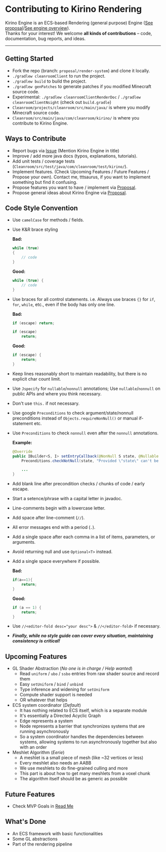 # Contributing to Kirino Rendering

Kirino Engine is an ECS-based Rendering (general purpose) Engine ([See proposal](https://github.com/CleanroomMC/Cleanroom/discussions/405)/[See engine overview](https://github.com/CleanroomMC/Cleanroom/blob/proposal/render-system/ENGINE_OVERVIEW.md)).<br>
Thanks for your interest! We welcome **all kinds of contributions** – code, documentation, bug reports, and ideas.

***

## Getting Started

- Fork the repo (branch: `proposal/render-system`) and clone it locally.
- `./gradlew cleanroomClient` to run the project.
- `./gradlew build` to build the project.
- `./gradlew genPatches` to generate patches if you modified Minecraft source code. 
- Experimental: `./gradlew cleanroomClientRenderDoc` / `./gradlew cleanroomClientNsight` (check out `build.gradle`)
- `Cleanroom/projects/cleanroom/src/main/java/` is where you modify Minecraft source code.
- `Cleanroom/src/main/java/com/cleanroom/kirino/` is where you contribute to Kirino Engine.

## Ways to Contribute

- Report bugs via [Issue](https://github.com/CleanroomMC/Cleanroom/issues) (Mention Kirino Engine in title)
- Improve / add more java docs (typos, explanations, tutorials).
- Add unit tests / coverage tests (`Cleanroom/src/test/java/com/cleanroom/test/kirino/`).
- Implement features. (Check Upcoming Features / Future Features / Propose your own). Contact me, tttsaurus, if you want to implement something but find it confusing.
- Propose features you want to have / implement via [Proposal](https://github.com/CleanroomMC/Cleanroom/discussions/405).
- Propose general ideas about Kirino Engine via [Proposal](https://github.com/CleanroomMC/Cleanroom/discussions/405).

## Code Style Convention

- Use `camelCase` for methods / fields.
- Use K&R brace styling
  
  **Bad:**
  ```java
  while (true)
  {
      // code
  }
  ```
  **Good:**
  ```java
  while (true) {
      // code
  }
  ```
- Use braces for all control statements. i.e. Always use braces `{}` for `if`, `for`, `while`, etc., even if the body has only one line.
  
  **Bad:**
  ```java
  if (escape) return;
  ```
  ```java
  if (escape)
      return;
  ```
  **Good:**
  ```java
  if (escape) {
      return;
  }
  ```
- Keep lines reasonably short to maintain readability, but there is no explicit char count limit.
- Use `Jspecify` for `nullable`/`nonnull` annotations; Use `nullable`/`nonnull` on public APIs and where you think necessary.
- Don't use `this.` if not necessary.
- Use google `Preconditions` to check argument/state/nonnull preconditions instead of `Objects.requireNonNull()` or manual if-statement etc.
- Use `Preconditions` to check `nonnull` even after the `nonnull` annotations.
  
  **Example:**
  ```java
  @Override
  public IBuilder<S, I> setEntryCallback(@NonNull S state, @Nullable OnEnterStateCallback<S, I> callback) {
      Preconditions.checkNotNull(state, "Provided \"state\" can't be null.");
  
      ...
  }
  ```
- Add blank line after precondition checks / chunks of code / early escape.
- Start a setence/phrase with a capital letter in javadoc.
- Line-comments begin with a lowercase letter.
- Add space after line-comment (`//`).
- All error messages end with a period (`.`).
- Add a single space after each comma in a list of items, parameters, or arguments.
- Avoid returning null and use `Optional<T>` instead.
- Add a single space everywhere if possible.

  **Bad:**
  ```java
  if(a==1){
      return;
  }
  ```
  **Good:**
  ```java
  if (a == 1) {
      return;
  }
  ```
- Use `//<editor-fold desc="your desc">` & `//</editor-fold>` if necessary.
- **_Finally, while no style guide can cover every situation, maintaining consistency is critical!_**

## Upcoming Features

- GL Shader Abstraction (_No one is in charge / Help wanted_)
  - Read `uniform` / `ubo` / `ssbo` entries from raw shader source and record them
  - Easy `setUniform` / `bind` / `unbind`
  - Type inference and widening for `setUniform`
  - Compute shader support is needed
  - OR whatever that helps
- ECS system coordinator (_Default_)
  - It has nothing related to ECS itself, which is a separate module
  - It's essentially a Directed Acyclic Graph
  - Edge represents a system
  - Node represents a barrier that synchronizes systems that are running asynchronously
  - So a system coordinator handles the dependencies between systems, allowing systems to run asynchronously together but also with an order
- Meshlet Algorithm (_Eerie_)
  - A meshlet is a small piece of mesh (like ~32 vertices or less)
  - Every meshlet also needs an AABB
  - We use meshlets to do fine-grained culling and more
  - This part is about how to get many meshlets from a voxel chunk
  - The algorithm itself should be as generic as possible

## Future Features

- Check MVP Goals in [Read Me](https://github.com/CleanroomMC/Cleanroom/tree/proposal/render-system?tab=readme-ov-file)

## What's Done
- An ECS framework with basic functionalities
- Some GL abstractions
- Part of the rendering pipeline
